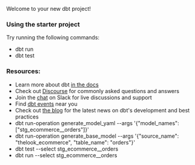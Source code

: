 Welcome to your new dbt project!

### Using the starter project

Try running the following commands:
- dbt run
- dbt test


### Resources:
- Learn more about dbt [in the docs](https://docs.getdbt.com/docs/introduction)
- Check out [Discourse](https://discourse.getdbt.com/) for commonly asked questions and answers
- Join the [chat](https://community.getdbt.com/) on Slack for live discussions and support
- Find [dbt events](https://events.getdbt.com) near you
- Check out [the blog](https://blog.getdbt.com/) for the latest news on dbt's development and best practices
- dbt run-operation generate_model_yaml --args '{"model_names": ["stg_ecommerce__orders"]}'
- dbt run-operation generate_base_model --args '{"source_name": "thelook_ecommerce", "table_name": "orders"}'
- dbt test --select stg_ecommerce__orders
- dbt run --select stg_ecommerce__orders